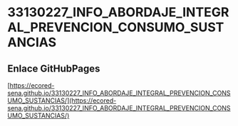 # **33130227_INFO_ABORDAJE_INTEGRAL_PREVENCION_CONSUMO_SUSTANCIAS**

## **Enlace GitHubPages**

[https://ecored-sena.github.io/33130227_INFO_ABORDAJE_INTEGRAL_PREVENCION_CONSUMO_SUSTANCIAS/](https://ecored-sena.github.io/33130227_INFO_ABORDAJE_INTEGRAL_PREVENCION_CONSUMO_SUSTANCIAS/)

#
